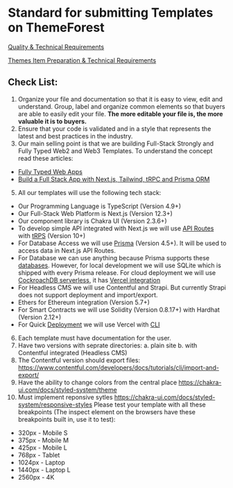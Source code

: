 # Standard for submitting Templates on ThemeForest

[Quality & Technical Requirements](https://help.author.envato.com/hc/en-us/categories/360000038846-Quality-Technical-Requirements)

[Themes Item Preparation & Technical Requirements](https://help.author.envato.com/hc/en-us/articles/360000470826-Themes-Item-Preparation-Technical-Requirements)

## Check List:
1. Organize your file and documentation so that it is easy to view, edit and understand. Group, label and organize common elements so that buyers are able to easily edit your file. **The more editable your file is, the more valuable it is to buyers.**
2. Ensure that your code is validated and in a style that represents the latest and best practices in the industry. 
3. Our main selling point is that we are building Full-Stack Strongly and Fully Typed Web2 and Web3 Templates. To understand the concept read these articles:
- [Fully Typed Web Apps](https://www.epicweb.dev/fully-typed-web-apps)
- [Build a Full Stack App with Next.js, Tailwind, tRPC and Prisma ORM](https://dev.to/franciscomendes10866/build-a-full-stack-app-with-nextjs-tailwind-trpc-and-prisma-orm-4ail)
5. All our templates will use the following tech stack:
- Our Programming Language is TypeScript (Version 4.9+)
- Our Full-Stack Web Platform is Next.js (Version 12.3+)
- Our component library is Chakra UI (Version 2.3.6+)
- To develop simple API integrated with Next.js we will use [API Routes](https://nextjs.org/docs/api-routes/introduction) with [tRPS](https://trpc.io/docs/v10/nextjs) (Version 10+)
- For Database Access we will use [Prisma](https://www.prisma.io/nextjs) (Version 4.5+). It will be used to access data in Next.js API Routes.
- For Database we can use anything because Prisma supports these [databases](https://www.prisma.io/docs/reference/database-reference/supported-databases). However, for local development we will use SQLite which is shipped with every Prisma release. For cloud deployment we will use [CockroachDB serverless](https://www.cockroachlabs.com/blog/announcing-cockroachdb-serverless/), it has [Vercel integration](https://vercel.com/integrations/cockroachdb)
- For Headless CMS we will use Contentful and Strapi. But currently Strapi does not support deployment and import/export.
- Ethers for Ethereum integration (Version 5.7+)
- For Smart Contracts we will use Solidity (Version 0.8.17+) with Hardhat (Version 2.12+)
- For Quick [Deployment](https://vercel.com/docs/cli/deploy) we will use Vercel with [CLI](https://vercel.com/docs/cli)
6. Each template must have documentation for the user.
7. Have two versions with seprate directories: a. plain site b. with Contentful integrated (Headless CMS)
8. The Contentful version should export files: https://www.contentful.com/developers/docs/tutorials/cli/import-and-export/ 
9. Have the ability to change colors from the central place https://chakra-ui.com/docs/styled-system/theme
10. Must implement reponsive sytles https://chakra-ui.com/docs/styled-system/responsive-styles
Please test your template with all these breakpoints (The inspect element on the browsers have these breakpoints built in, use it to test):
- 320px - Mobile S
- 375px - Mobile M
- 425px - Mobile L
- 768px - Tablet
- 1024px - Laptop
- 1440px - Laptop L
- 2560px - 4K

